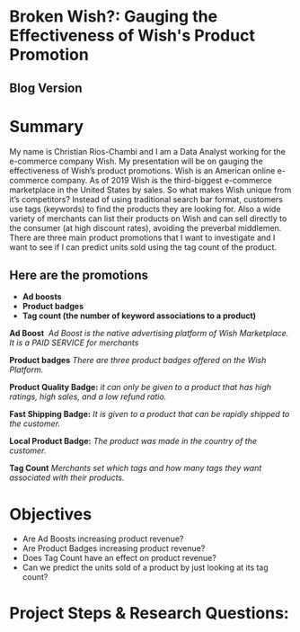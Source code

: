 # Broken Wish?: Gauging the Effectiveness of Wish's Product Promotion

## Blog Version


# Summary
My name is Christian Rios-Chambi and I am a Data Analyst working for the e-commerce company Wish. My presentation will be on gauging the effectiveness of Wish’s product promotions. Wish is an American online e-commerce company. As of 2019 Wish is the third-biggest e-commerce marketplace in the United States by sales. So what makes Wish unique from it’s competitors? Instead of using traditional search bar format, customers use tags (keywords) to find the products they are looking for. Also a wide variety of merchants can list their products on Wish and can sell directly to the consumer (at high discount rates), avoiding the preverbal middlemen. There are three main product promotions that I want to investigate and I want to see if I can predict units sold using the tag count of the product.

## **Here are the promotions** 
- **Ad boosts**
- **Product badges**
- **Tag count (the number of keyword associations to a product)**



**Ad Boost** 
*Ad Boost is the native advertising platform of Wish Marketplace. It is a PAID SERVICE for merchants*

**Product badges** 
*There are three product badges offered on the Wish Platform.*

**Product Quality Badge:** 
*it can only be given to a product that has high ratings, high sales, and a low refund ratio.*

**Fast Shipping Badge:** 
*It is given to a product that can be rapidly shipped to the customer.*

**Local Product Badge:** 
*The product was made in the country of the customer.*

**Tag Count** 
*Merchants set which tags and how many tags they want associated with their products.*

# Objectives
- Are Ad Boosts increasing product revenue?
- Are Product Badges increasing product revenue?
- Does Tag Count have an effect on product revenue?
- Can we predict the units sold of a product by just looking at its tag count?

# Project Steps & Research Questions:

